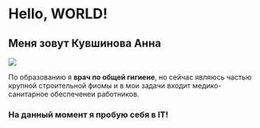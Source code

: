 # Hello, WORLD!

## Меня зовут Кувшинова Анна

<image src="https://file%2B.vscode-resource.vscode-cdn.net/Users/annakuvsinova/Pictures/Photos%20Library.photoslibrary/originals/D/DF874016-662E-4C61-A02F-B7219D7B5F74.jpeg?version%3D1673638247275">

По образованию я **врач по общей гигиене**, но сейчас являюсь частью крупной строительной фиомы и в мои задачи входит медико-санитарное обеспеченеи работников. 

### На данный момент я пробую себя в IT!